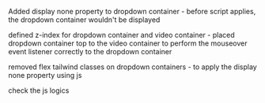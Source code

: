Added display none property to dropdown container - before script applies, the dropdown container wouldn't be displayed

defined z-index for dropdown container and video container - placed dropdown container top to the video container to perform the mouseover event listener correctly to the dropdown container

removed flex tailwind classes on dropdown containers - to apply the display none property using js

check the js logics
